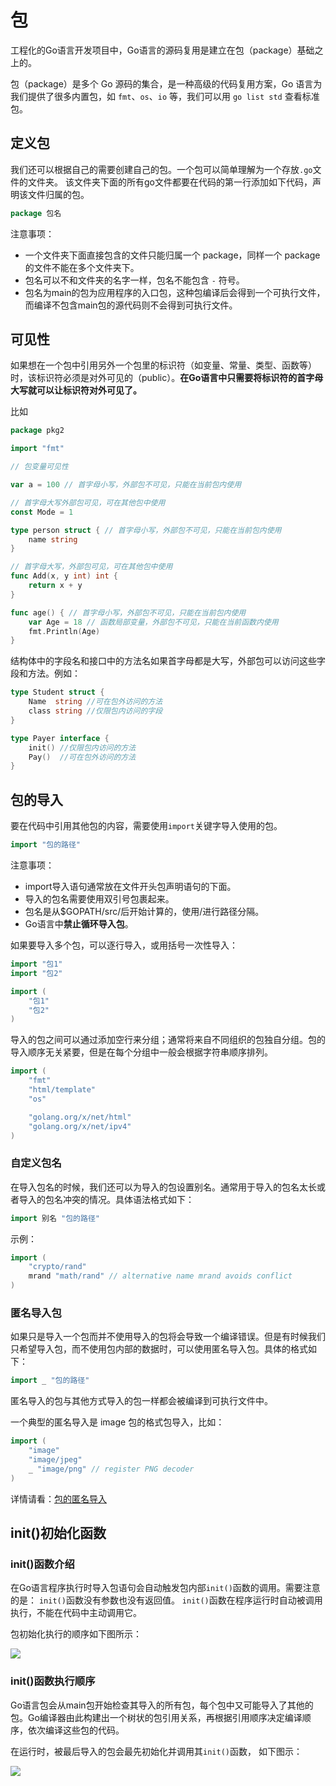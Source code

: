 # 包

工程化的Go语言开发项目中，Go语言的源码复用是建立在包（package）基础之上的。

包（package）是多个 Go 源码的集合，是一种高级的代码复用方案，Go 语言为我们提供了很多内置包，如 `fmt`、`os`、`io` 等，我们可以用 `go list std` 查看标准包。

## 定义包

我们还可以根据自己的需要创建自己的包。一个包可以简单理解为一个存放`.go`文件的文件夹。 该文件夹下面的所有go文件都要在代码的第一行添加如下代码，声明该文件归属的包。

```go
package 包名
```

注意事项：

* 一个文件夹下面直接包含的文件只能归属一个 package，同样一个 package 的文件不能在多个文件夹下。
* 包名可以不和文件夹的名字一样，包名不能包含 `-` 符号。
* 包名为main的包为应用程序的入口包，这种包编译后会得到一个可执行文件，而编译不包含main包的源代码则不会得到可执行文件。

## 可见性

如果想在一个包中引用另外一个包里的标识符（如变量、常量、类型、函数等）时，该标识符必须是对外可见的（public）。**在Go语言中只需要将标识符的首字母大写就可以让标识符对外可见了。**

比如

```go
package pkg2

import "fmt"

// 包变量可见性

var a = 100 // 首字母小写，外部包不可见，只能在当前包内使用

// 首字母大写外部包可见，可在其他包中使用
const Mode = 1

type person struct { // 首字母小写，外部包不可见，只能在当前包内使用
	name string
}

// 首字母大写，外部包可见，可在其他包中使用
func Add(x, y int) int {
	return x + y
}

func age() { // 首字母小写，外部包不可见，只能在当前包内使用
	var Age = 18 // 函数局部变量，外部包不可见，只能在当前函数内使用
	fmt.Println(Age)
}
```

结构体中的字段名和接口中的方法名如果首字母都是大写，外部包可以访问这些字段和方法。例如：

```go
type Student struct {
	Name  string //可在包外访问的方法
	class string //仅限包内访问的字段
}

type Payer interface {
	init() //仅限包内访问的方法
	Pay()  //可在包外访问的方法
}
```

## 包的导入

要在代码中引用其他包的内容，需要使用`import`关键字导入使用的包。

```go
import "包的路径"
```

注意事项：

* import导入语句通常放在文件开头包声明语句的下面。
* 导入的包名需要使用双引号包裹起来。
* 包名是从$GOPATH/src/后开始计算的，使用/进行路径分隔。
* Go语言中**禁止循环导入包**。

如果要导入多个包，可以逐行导入，或用括号一次性导入：

```go
import "包1"
import "包2"
```

```go
import (
    "包1"
    "包2"
)
```

导入的包之间可以通过添加空行来分组；通常将来自不同组织的包独自分组。包的导入顺序无关紧要，但是在每个分组中一般会根据字符串顺序排列。

```go
import (
    "fmt"
    "html/template"
    "os"

    "golang.org/x/net/html"
    "golang.org/x/net/ipv4"
)
```

### 自定义包名

在导入包名的时候，我们还可以为导入的包设置别名。通常用于导入的包名太长或者导入的包名冲突的情况。具体语法格式如下：

```go
import 别名 "包的路径"
```

示例：

```go
import (
    "crypto/rand"
    mrand "math/rand" // alternative name mrand avoids conflict
)
```

### 匿名导入包

如果只是导入一个包而并不使用导入的包将会导致一个编译错误。但是有时候我们只希望导入包，而不使用包内部的数据时，可以使用匿名导入包。具体的格式如下：

```go
import _ "包的路径"
```

匿名导入的包与其他方式导入的包一样都会被编译到可执行文件中。

一个典型的匿名导入是 image 包的格式包导入，比如：

```go
import (
    "image"
    "image/jpeg"
    _ "image/png" // register PNG decoder
)
```

详情请看：[包的匿名导入](https://books.studygolang.com/gopl-zh/ch10/ch10-05.html)

## init()初始化函数

### init()函数介绍

在Go语言程序执行时导入包语句会自动触发包内部`init()`函数的调用。需要注意的是： `init()`函数没有参数也没有返回值。 `init()`函数在程序运行时自动被调用执行，不能在代码中主动调用它。

包初始化执行的顺序如下图所示：

![](https://www.liwenzhou.com/images/Go/package/init01.png)

### init()函数执行顺序

Go语言包会从main包开始检查其导入的所有包，每个包中又可能导入了其他的包。Go编译器由此构建出一个树状的包引用关系，再根据引用顺序决定编译顺序，依次编译这些包的代码。

在运行时，被最后导入的包会最先初始化并调用其`init()`函数， 如下图示：

![](https://www.liwenzhou.com/images/Go/package/init02.png)